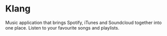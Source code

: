 # Klang
Music application that brings Spotify, iTunes and Soundcloud together into one place. Listen to your favourite songs and playlists.
